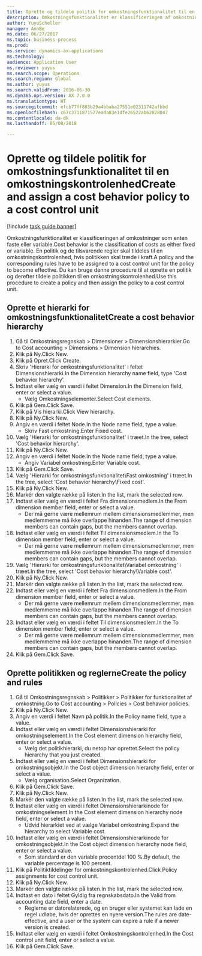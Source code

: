 ```yaml
--- 
title: Oprette og tildele politik for omkostningsfunktionalitet til en omkostningskontrolenhed
description: Omkostningsfunktionalitet er klassificeringen af omkostninger som enten faste eller variable.
author: YuyuScheller
manager: AnnBe
ms.date: 06/27/2017
ms.topic: business-process
ms.prod: 
ms.service: dynamics-ax-applications
ms.technology: 
audience: Application User
ms.reviewer: yuyus
ms.search.scope: Operations
ms.search.region: Global
ms.author: yuyus
ms.search.validFrom: 2016-06-30
ms.dyn365.ops.version: AX 7.0.0
ms.translationtype: HT
ms.sourcegitcommit: efcb77ff883b29a4bbaba27551e02311742afbbd
ms.openlocfilehash: c67c3711871527eada83e1dfe26522ab62828047
ms.contentlocale: da-dk
ms.lasthandoff: 05/08/2018

---
```

# <a name="create-and-assign-a-cost-behavior-policy-to-a-cost-control-unit"></a><span data-ttu-id="e5eaa-103">Oprette og tildele politik for omkostningsfunktionalitet til en omkostningskontrolenhed</span><span class="sxs-lookup"><span data-stu-id="e5eaa-103">Create and assign a cost behavior policy to a cost control unit</span></span>

[!include [task guide banner](../../includes/task-guide-banner.md)]

<span data-ttu-id="e5eaa-104">Omkostningsfunktionalitet er klassificeringen af omkostninger som enten faste eller variable.</span><span class="sxs-lookup"><span data-stu-id="e5eaa-104">Cost behavior is the classification of costs as either fixed or variable.</span></span> <span data-ttu-id="e5eaa-105">En politik og de tilsvarende regler skal tildeles til en omkostningskontrolenhed, hvis politikken skal træde i kraft.</span><span class="sxs-lookup"><span data-stu-id="e5eaa-105">A policy and the corresponding rules have to be assigned to a cost control unit for the policy to become effective.</span></span> <span data-ttu-id="e5eaa-106">Du kan bruge denne procedure til at oprette en politik og derefter tildele politikken til en omkostningskontrolenhed.</span><span class="sxs-lookup"><span data-stu-id="e5eaa-106">Use this procedure to create a policy and then assign the policy to a cost control unit.</span></span>


## <a name="create-a-cost-behavior-hierarchy"></a><span data-ttu-id="e5eaa-107">Oprette et hierarki for omkostningsfunktionalitet</span><span class="sxs-lookup"><span data-stu-id="e5eaa-107">Create a cost behavior hierarchy</span></span>
1. <span data-ttu-id="e5eaa-108">Gå til Omkostningsregnskab > Dimensioner > Dimensionshierarkier.</span><span class="sxs-lookup"><span data-stu-id="e5eaa-108">Go to Cost accounting > Dimensions > Dimension hierarchies.</span></span>
2. <span data-ttu-id="e5eaa-109">Klik på Ny.</span><span class="sxs-lookup"><span data-stu-id="e5eaa-109">Click New.</span></span>
3. <span data-ttu-id="e5eaa-110">Klik på Opret.</span><span class="sxs-lookup"><span data-stu-id="e5eaa-110">Click Create.</span></span>
4. <span data-ttu-id="e5eaa-111">Skriv 'Hierarki for omkostningsfunktionalitet' i feltet Dimensionshierarki.</span><span class="sxs-lookup"><span data-stu-id="e5eaa-111">In the Dimension hierarchy name field, type 'Cost behavior hierarchy'.</span></span>
5. <span data-ttu-id="e5eaa-112">Indtast eller vælg en værdi i feltet Dimension.</span><span class="sxs-lookup"><span data-stu-id="e5eaa-112">In the Dimension field, enter or select a value.</span></span>
    * <span data-ttu-id="e5eaa-113">Vælg Omkostningselementer.</span><span class="sxs-lookup"><span data-stu-id="e5eaa-113">Select Cost elements.</span></span>  
6. <span data-ttu-id="e5eaa-114">Klik på Gem.</span><span class="sxs-lookup"><span data-stu-id="e5eaa-114">Click Save.</span></span>
7. <span data-ttu-id="e5eaa-115">Klik på Vis hierarki.</span><span class="sxs-lookup"><span data-stu-id="e5eaa-115">Click View hierarchy.</span></span>
8. <span data-ttu-id="e5eaa-116">Klik på Ny.</span><span class="sxs-lookup"><span data-stu-id="e5eaa-116">Click New.</span></span>
9. <span data-ttu-id="e5eaa-117">Angiv en værdi i feltet Node.</span><span class="sxs-lookup"><span data-stu-id="e5eaa-117">In the Node name field, type a value.</span></span>
    * <span data-ttu-id="e5eaa-118">Skriv Fast omkostning.</span><span class="sxs-lookup"><span data-stu-id="e5eaa-118">Enter Fixed cost.</span></span>  
10. <span data-ttu-id="e5eaa-119">Vælg 'Hierarki for omkostningsfunktionalitet' i træet.</span><span class="sxs-lookup"><span data-stu-id="e5eaa-119">In the tree, select 'Cost behavior hierarchy'.</span></span>
11. <span data-ttu-id="e5eaa-120">Klik på Ny.</span><span class="sxs-lookup"><span data-stu-id="e5eaa-120">Click New.</span></span>
12. <span data-ttu-id="e5eaa-121">Angiv en værdi i feltet Node.</span><span class="sxs-lookup"><span data-stu-id="e5eaa-121">In the Node name field, type a value.</span></span>
    * <span data-ttu-id="e5eaa-122">Angiv Variabel omkostning.</span><span class="sxs-lookup"><span data-stu-id="e5eaa-122">Enter Variable cost.</span></span>  
13. <span data-ttu-id="e5eaa-123">Klik på Gem.</span><span class="sxs-lookup"><span data-stu-id="e5eaa-123">Click Save.</span></span>
14. <span data-ttu-id="e5eaa-124">Vælg 'Hierarki for omkostningsfunktionalitet\Fast omkostning' i træet.</span><span class="sxs-lookup"><span data-stu-id="e5eaa-124">In the tree, select 'Cost behavior hierarchy\Fixed cost'.</span></span>
15. <span data-ttu-id="e5eaa-125">Klik på Ny.</span><span class="sxs-lookup"><span data-stu-id="e5eaa-125">Click New.</span></span>
16. <span data-ttu-id="e5eaa-126">Markér den valgte række på listen.</span><span class="sxs-lookup"><span data-stu-id="e5eaa-126">In the list, mark the selected row.</span></span>
17. <span data-ttu-id="e5eaa-127">Indtast eller vælg en værdi i feltet Fra dimensionsmedlem.</span><span class="sxs-lookup"><span data-stu-id="e5eaa-127">In the From dimension member field, enter or select a value.</span></span>
    * <span data-ttu-id="e5eaa-128">Der må gerne være mellemrum mellem dimensionsmedlemmer, men medlemmerne må ikke overlappe hinanden.</span><span class="sxs-lookup"><span data-stu-id="e5eaa-128">The range of dimension members can contain gaps, but the members cannot overlap.</span></span>  
18. <span data-ttu-id="e5eaa-129">Indtast eller vælg en værdi i feltet Til dimensionsmedlem.</span><span class="sxs-lookup"><span data-stu-id="e5eaa-129">In the To dimension member field, enter or select a value.</span></span>
    * <span data-ttu-id="e5eaa-130">Der må gerne være mellemrum mellem dimensionsmedlemmer, men medlemmerne må ikke overlappe hinanden.</span><span class="sxs-lookup"><span data-stu-id="e5eaa-130">The range of dimension members can contain gaps, but the members cannot overlap.</span></span>  
19. <span data-ttu-id="e5eaa-131">Vælg 'Hierarki for omkostningsfunktionalitet\Variabel omkostning' i træet.</span><span class="sxs-lookup"><span data-stu-id="e5eaa-131">In the tree, select 'Cost behavior hierarchy\Variable cost'.</span></span>
20. <span data-ttu-id="e5eaa-132">Klik på Ny.</span><span class="sxs-lookup"><span data-stu-id="e5eaa-132">Click New.</span></span>
21. <span data-ttu-id="e5eaa-133">Markér den valgte række på listen.</span><span class="sxs-lookup"><span data-stu-id="e5eaa-133">In the list, mark the selected row.</span></span>
22. <span data-ttu-id="e5eaa-134">Indtast eller vælg en værdi i feltet Fra dimensionsmedlem.</span><span class="sxs-lookup"><span data-stu-id="e5eaa-134">In the From dimension member field, enter or select a value.</span></span>
    * <span data-ttu-id="e5eaa-135">Der må gerne være mellemrum mellem dimensionsmedlemmer, men medlemmerne må ikke overlappe hinanden.</span><span class="sxs-lookup"><span data-stu-id="e5eaa-135">The range of dimension members can contain gaps, but the members cannot overlap.</span></span>  
23. <span data-ttu-id="e5eaa-136">Indtast eller vælg en værdi i feltet Til dimensionsmedlem.</span><span class="sxs-lookup"><span data-stu-id="e5eaa-136">In the To dimension member field, enter or select a value.</span></span>
    * <span data-ttu-id="e5eaa-137">Der må gerne være mellemrum mellem dimensionsmedlemmer, men medlemmerne må ikke overlappe hinanden.</span><span class="sxs-lookup"><span data-stu-id="e5eaa-137">The range of dimension members can contain gaps, but the members cannot overlap.</span></span>  
24. <span data-ttu-id="e5eaa-138">Klik på Gem.</span><span class="sxs-lookup"><span data-stu-id="e5eaa-138">Click Save.</span></span>

## <a name="create-the-policy-and-rules"></a><span data-ttu-id="e5eaa-139">Oprette politikken og reglerne</span><span class="sxs-lookup"><span data-stu-id="e5eaa-139">Create the policy and rules</span></span>
1. <span data-ttu-id="e5eaa-140">Gå til Omkostningsregnskab > Politikker > Politikker for funktionalitet af omkostning.</span><span class="sxs-lookup"><span data-stu-id="e5eaa-140">Go to Cost accounting > Policies > Cost behavior policies.</span></span>
2. <span data-ttu-id="e5eaa-141">Klik på Ny.</span><span class="sxs-lookup"><span data-stu-id="e5eaa-141">Click New.</span></span>
3. <span data-ttu-id="e5eaa-142">Angiv en værdi i feltet Navn på politik.</span><span class="sxs-lookup"><span data-stu-id="e5eaa-142">In the Policy name field, type a value.</span></span>
4. <span data-ttu-id="e5eaa-143">Indtast eller vælg en værdi i feltet Dimensionshierarki for omkostningselement.</span><span class="sxs-lookup"><span data-stu-id="e5eaa-143">In the Cost element dimension hierarchy field, enter or select a value.</span></span>
    * <span data-ttu-id="e5eaa-144">Vælg det politikhierarki, du netop har oprettet.</span><span class="sxs-lookup"><span data-stu-id="e5eaa-144">Select the policy hierarchy that you just created.</span></span>  
5. <span data-ttu-id="e5eaa-145">Indtast eller vælg en værdi i feltet Dimensionshierarki for omkostningsobjekt.</span><span class="sxs-lookup"><span data-stu-id="e5eaa-145">In the Cost object dimension hierarchy field, enter or select a value.</span></span>
    * <span data-ttu-id="e5eaa-146">Vælg organisation.</span><span class="sxs-lookup"><span data-stu-id="e5eaa-146">Select Organization.</span></span>  
6. <span data-ttu-id="e5eaa-147">Klik på Gem.</span><span class="sxs-lookup"><span data-stu-id="e5eaa-147">Click Save.</span></span>
7. <span data-ttu-id="e5eaa-148">Klik på Ny.</span><span class="sxs-lookup"><span data-stu-id="e5eaa-148">Click New.</span></span>
8. <span data-ttu-id="e5eaa-149">Markér den valgte række på listen.</span><span class="sxs-lookup"><span data-stu-id="e5eaa-149">In the list, mark the selected row.</span></span>
9. <span data-ttu-id="e5eaa-150">Indtast eller vælg en værdi i feltet Dimensionshierarkinode for omkostningselement.</span><span class="sxs-lookup"><span data-stu-id="e5eaa-150">In the Cost element dimension hierarchy node field, enter or select a value.</span></span>
    * <span data-ttu-id="e5eaa-151">Udvid hierarkiet ved at vælge Variabel omkostning.</span><span class="sxs-lookup"><span data-stu-id="e5eaa-151">Expand the hierarchy to select Variable cost.</span></span>  
10. <span data-ttu-id="e5eaa-152">Indtast eller vælg en værdi i feltet Dimensionshierarkinode for omkostningsobjekt.</span><span class="sxs-lookup"><span data-stu-id="e5eaa-152">In the Cost object dimension hierarchy node field, enter or select a value.</span></span>
    * <span data-ttu-id="e5eaa-153">Som standard er den variable procentdel 100 %.</span><span class="sxs-lookup"><span data-stu-id="e5eaa-153">By default, the variable percentage is 100 percent.</span></span>  
11. <span data-ttu-id="e5eaa-154">Klik på Politiktildelinger for omkostningskontrolenhed.</span><span class="sxs-lookup"><span data-stu-id="e5eaa-154">Click Policy assignments for cost control unit.</span></span>
12. <span data-ttu-id="e5eaa-155">Klik på Ny.</span><span class="sxs-lookup"><span data-stu-id="e5eaa-155">Click New.</span></span>
13. <span data-ttu-id="e5eaa-156">Markér den valgte række på listen.</span><span class="sxs-lookup"><span data-stu-id="e5eaa-156">In the list, mark the selected row.</span></span>
14. <span data-ttu-id="e5eaa-157">Indtast en dato i feltet Gyldig fra regnskabsdato.</span><span class="sxs-lookup"><span data-stu-id="e5eaa-157">In the Valid from accounting date field, enter a date.</span></span>
    * <span data-ttu-id="e5eaa-158">Reglerne er datorelaterede, og en bruger eller systemet kan lade en regel udløbe, hvis der oprettes en nyere version.</span><span class="sxs-lookup"><span data-stu-id="e5eaa-158">The rules are date-effective, and a user or the system can expire a rule if a newer version is created.</span></span>  
15. <span data-ttu-id="e5eaa-159">Indtast eller vælg en værdi i feltet Omkostningskontrolenhed.</span><span class="sxs-lookup"><span data-stu-id="e5eaa-159">In the Cost control unit field, enter or select a value.</span></span>
16. <span data-ttu-id="e5eaa-160">Klik på Gem.</span><span class="sxs-lookup"><span data-stu-id="e5eaa-160">Click Save.</span></span>


